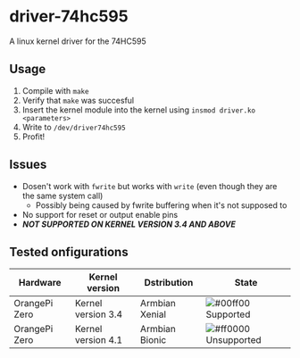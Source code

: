 # driver-74hc595

A linux kernel driver for the 74HC595

## Usage

1. Compile with `make`
2. Verify that `make` was succesful
3. Insert the kernel module into the kernel using `insmod driver.ko <parameters>`
4. Write to `/dev/driver74hc595`
5. Profit!

## Issues

 - Dosen't work with `fwrite` but works with `write` (even though they are the same system call)
   - Possibly being caused by fwrite buffering when it's not supposed to
 - No support for reset or output enable pins
 - ***NOT SUPPORTED ON KERNEL VERSION 3.4 AND ABOVE***

## Tested onfigurations
Hardware | Kernel version | Dstribution | State
---------|----------------|-------------|------
OrangePi Zero | Kernel version 3.4 | Armbian Xenial | ![#00ff00](https://placehold.it/15/00ff00/000000?text=+) Supported
OrangePi Zero | Kernel version 4.1 | Armbian Bionic | ![#ff0000](https://placehold.it/15/ff0000/000000?text=+) Unsupported
